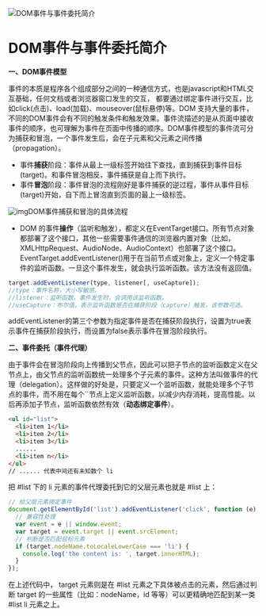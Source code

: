 ![DOM事件与事件委托简介](https://pic3.zhimg.com/v2-2b4f5b7895005b22dbd4f2f859eeb1c9_1440w.jpg?source=172ae18b)

# DOM事件与事件委托简介

**一、DOM事件模型**

事件的本质是程序各个组成部分之间的一种通信方式，也是javascript和HTML交互基础，任何文档或者浏览器窗口发生的交互， 都要通过绑定事件进行交互，比如click(点击)、load(加载)、mouseover(鼠标悬停)等。DOM 支持大量的事件，不同的DOM事件会有不同的触发条件和触发效果。事件流描述的是从页面中接收事件的顺序，也可理解为事件在页面中传播的顺序。DOM事件模型的事件流可分为捕获和冒泡，一个事件发生后，会在子元素和父元素之间传播（propagation）。

- 事件**捕获**阶段：事件从最上一级标签开始往下查找，直到捕获到事件目标(target)。和事件冒泡相反，事件捕获是自上而下执行。
- 事件**冒泡**阶段：事件冒泡的流程刚好是事件捕获的逆过程，事件从事件目标(target)开始，自下而上冒泡直到页面的最上一级标签。

![img](https://pic3.zhimg.com/80/v2-f7582e94d448e4f7c3656af10d654805_720w.jpg)DOM事件捕获和冒泡的具体流程

- DOM 的事件**操作**（监听和触发），都定义在EventTarget接口。所有节点对象都部署了这个接口，其他一些需要事件通信的浏览器内置对象（比如，XMLHttpRequest、AudioNode、AudioContext）也部署了这个接口。EventTarget.addEventListener()用于在当前节点或对象上，定义一个特定事件的监听函数。一旦这个事件发生，就会执行监听函数。该方法没有返回值。

```js
target.addEventListener(type, listener[, useCapture]);
//type：事件名称，大小写敏感。
//listener：监听函数。事件发生时，会调用该监听函数。
//useCapture：布尔值，表示监听函数是否在捕获阶段（capture）触发，该参数可选。
```

addEventListener的第三个参数为指定事件是否在捕获阶段执行，设置为true表示事件在捕获阶段执行，而设置为false表示事件在冒泡阶段执行。

**二、事件委托（事件代理）**

由于事件会在冒泡阶段向上传播到父节点，因此可以把子节点的监听函数定义在父节点上，由父节点的监听函数统一处理多个子元素的事件。这种方法叫做事件的代理（delegation）。这样做的好处是，只要定义一个监听函数，就能处理多个子节点的事件，而不用在每个``节点上定义监听函数，以减少内存消耗，提高性能。以后再添加子节点，监听函数依然有效（**动态绑定事件**）。

```html
<ul id="list">
  <li>item 1</li>
  <li>item 2</li>
  <li>item 3</li>
  ......
  <li>item n</li>
</ul>
// ...... 代表中间还有未知数个 li
```

把 #list 下的 li 元素的事件代理委托到它的父层元素也就是 #list 上：

```js
// 给父层元素绑定事件
document.getElementById('list').addEventListener('click', function (e) {
  // 兼容性处理
  var event = e || window.event;
  var target = event.target || event.srcElement;
  // 判断是否匹配目标元素
  if (target.nodeName.toLocaleLowerCase === 'li') {
    console.log('the content is: ', target.innerHTML);
  }
});
```

在上述代码中， target 元素则是在 #list 元素之下具体被点击的元素，然后通过判断 target 的一些属性（比如：nodeName，id 等等）可以更精确地匹配到某一类 #list li 元素之上。